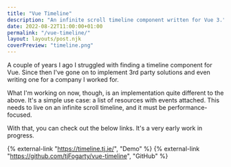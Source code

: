 ```yaml
---
title: "Vue Timeline"
description: "An infinite scroll timeline component written for Vue 3."
date: 2022-08-22T11:00:00+01:00
permalink: "/vue-timeline/"
layout: layouts/post.njk
coverPreview: "timeline.png"
---
```


A couple of years I ago I struggled with finding a timeline component for Vue. Since then I've gone on to implement 3rd party solutions and even writing one for a company I worked for.

What I'm working on now, though, is an implementation quite different to the above. It's a simple use case: a list of resources with events attached.
This needs to live on an infinite scroll timeline, and it must be performance-focused.

With that, you can check out the below links. It's a very early work in progress.

{% external-link "https://timeline.tj.ie/", "Demo" %}
{% external-link "https://github.com/tjFogarty/vue-timeline", "GitHub" %}
